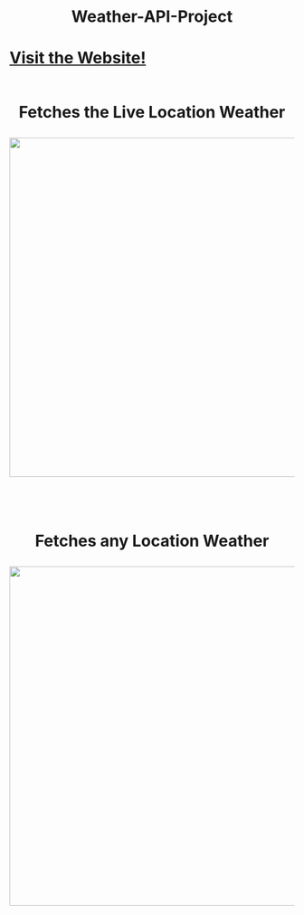 <h1 align = 'center'>Weather-API-Project<h1/>
<a href="https://gorgeous-bombolone-bb93a1.netlify.app" align = 'center'>Visit the Website!</a>
  
  <br>
  <br>
  <p align = 'center'>Fetches the Live Location Weather<p/>
<div align = 'center'>
  <img src = 'login.png' height = 600>
  <div/>
  <br>
  <br>
      <p align = 'center'>Fetches any Location Weather<p/>
<div align = 'center'>
  <img src = 'fetched.png' height = 600>
  <div/>
